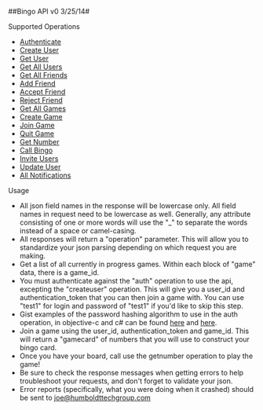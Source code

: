 ##Bingo API v0 3/25/14#

Supported Operations

- [Authenticate](v0/auth "Authenticate")
- [Create User](v0/createuser "Create User")
- [Get User](v0/getuser "Get User")
- [Get All Users](v0/allusers "Get All Users")
- [Get All Friends](v0/allfriends "Get All Friends")
- [Add Friend](v0/addfriend "Add Friend")
- [Accept Friend](v0/acceptfriend "Accept Friend")
- [Reject Friend](v0/rejectfriend "Reject Friend")
- [Get All Games](v0/allgames "Get All Games")
- [Create Game](v0/creategame "Create Game")
- [Join Game](v0/joingame "Join Game")
- [Quit Game](v0/quitgame "Quit Game")
- [Get Number](v0/getnumber "Get Number")
- [Call Bingo](v0/callbingo "Call Bingo")
- [Invite Users](v0/inviteusers "Invite Users")
- [Update User](v0/updateuser "Update User")
- [All Notifications](v0/allnotifications "All Notifications")

Usage  


- All json field names in the response will be lowercase only. All field names in request need to be lowercase as well. Generally, any attribute consisting of one or more words will use the "\_" to separate the words instead of a space or camel-casing.
- All responses will return a "operation" parameter. This will allow you to standardize your json parsing depending on which request you are making.
- Get a list of all currently in progress games. Within each block of "game" data, there is a game\_id.
- You must authenticate against the "auth" operation to use the api, excepting the "createuser" operation. This will give you a user\_id and authentication\_token that you can then join a game with. You can use "test1" for login and password of "test1" if you'd like to skip this step.
- Gist examples of the password hashing algorithm to use in the auth operation, in objective-c and c# can be found [here](https://gist.github.com/thejoebaldwin/10443564 "here") and [here](https://gist.github.com/thejoebaldwin/10443397 "here").
- Join a game using the user\_id, authentication\_token and game\_id. This will return a "gamecard" of numbers that you will use to construct your bingo card.
- Once you have your board, call use the getnumber operation to play the game!
- Be sure to check the response messages when getting errors to help troubleshoot your requests, and don't forget to validate your json.
- Error reports (specifically, what you were doing when it crashed) should be sent to [joe@humboldttechgroup.com](mailto:joe@humboldttechgroup.com "email")